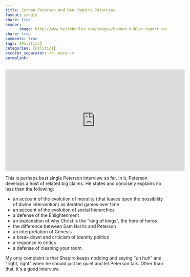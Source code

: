 ```yaml
--- 
title: Jordan Peterson and Ben Shapiro Interview
layout: single
share: true
header:
      image: http://www.keithbuhler.com/images/banner-buhler-report.svg
share: true
comments: true
tags: [Politics]
categories: [Politics]
excerpt_separator: <!--more-->
permalink: 
---
```


<center>

<iframe width="560" height="315" src="https://www.youtube.com/embed/WT0mbNvaT6Y" frameborder="0" allow="autoplay; encrypted-media" allowfullscreen></iframe>

</center>


This is perhaps best single Peterson interview so far. In it, Peterson develops a host of related big claims. He states and concisely explains no less than the following: 

- an account of the evolution of morality (that leaves open the possibility of divine intervention) as iterated games over time
- an account of the evolution of social hierarchies 
- a defense of the Enlightenment
- an explanation of why Christ is the "king of kings", the hero of heros
- the difference between Sam Harris and Peterson 
- an interpretation of Genesis
- a break down and criticism of identity politics
- a response to critics 
- a defense of cleaning your room. 

My only complaint is that Shapiro keeps nodding and saying "uh huh" and "right, right" when he should just be quiet and let Peterson talk. Other than that, it's a good interview.

